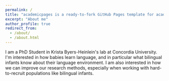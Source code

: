 ```yaml
---
permalink: /
title: "academicpages is a ready-to-fork GitHub Pages template for academic personal websites"
excerpt: "About me"
author_profile: true
redirect_from:
  - /about/
  - /about.html
---
```


I am a PhD Student in Krista Byers-Heinlein's lab at Concordia University. I'm interested in how babies learn language, and in particular what bilingual infants know about their language environment. I am also interested in how we can improve our research methods, especially when working with hard-to-recruit populations like bilingual infants. 
